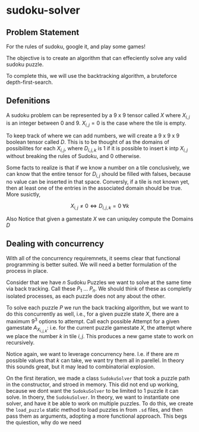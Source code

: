 # sudoku-solver

## Problem Statement

For the rules of sudoku, google it, and play some games!

The objective is to create an algorithm that can effeciently solve any valid sudoku puzzle.

To complete this, we will use the backtracking algorithm, a bruteforce depth-first-search.

## Defenitions

A sudoku problem can be represented by a $9$ x $9$ tensor called $X$ where $X_{i,j}$ is an integer between $0$ and $9$. $X_{i,j} = 0$ is the case where the tile is empty.

To keep track of where we can add numbers, we will create a $9$ x $9$ x $9$ boolean tensor called $D$.  This is to be thought of as the domains of possibilites for each $X_{i,j}$, where $D_{i,j,k}$ is $1$ if it is possible to insert $k$ intp $X_{i,j}$ without breaking the rules of Sudoku, and $0$ otherwise.

Some facts to realize is that if we know a number on a tile conclusively, we can know that the entire tensor for $D_{i,j}$ should be filled with falses, because no value can be inserted in that space.  Conversly, if a tile is not known yet, then at least one of the entries in the associated domain should be true.  More susictly,

$$X_{i,j} \neq 0 \iff D_{i,j,k} = 0 \ \forall k$$

Also Notice that given a gamestate $X$ we can uniquley compute the Domains $D$

## Dealing with concurrency

With all of the concurrency requiremnets, it seems clear that functional programming is better suited.  We will need a better formulation of the process in place.

Consider that we have $n$ Sudoku Puzzles we want to solve at the same time via back tracking.  Call these $P_{1}$ ... $P_{n}$. We should think of these as completly isolated processes, as each puzzle does not any about the other.  

To solve each puzzle $P$ we run the back tracking algorithm, but we want to do this concurrently as well, i.e., for a given puzzle state $X$, there are a maximum $9^3$ options to attempt.  Call each possible Attempt for a given gamestate $A_{X_{i,j,k}}$: i.e. for the current puzzle gamestate $X$, the attempt where we place the number $k$ in tile $i,j$.  This produces a new game state to work on recursively.

Notice again, we want to leverage concurrency here.  I.e. if there are $m$ possible values that $k$ can take, we want try them all in parellel.  In theory this sounds great, but it may lead to combinatorial explosion.

On the first iteration, we made a class `SudokuSolver` that took a puzzle path in the constructor, and stroed in memory.  This did not end up working, because we dont want the `SudokuSolver` to be limited to 1 puzzle it can solve.  In thoery, the `SudokuSolver`.  In theory, we want to instantiate one solver, and have it be able to work on multiple puzzles.  To do this, we create the `load_puzzle` static method to load puzzles in from `.sd` files, and then pass them as arguments, adopting a more functional approach.  This begs the quiestion, why do we need
